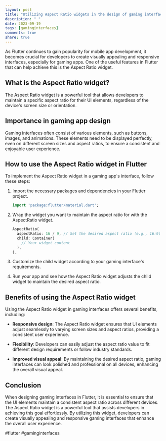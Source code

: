 ```yaml
---
layout: post
title: "Utilizing Aspect Ratio widgets in the design of gaming interfaces in Flutter"
description: " "
date: 2023-09-19
tags: [gaminginterfaces]
comments: true
share: true
---
```


As Flutter continues to gain popularity for mobile app development, it becomes crucial for developers to create visually appealing and responsive interfaces, especially for gaming apps. One of the useful features in Flutter that can help achieve this is the Aspect Ratio widget.

## What is the Aspect Ratio widget?

The Aspect Ratio widget is a powerful tool that allows developers to maintain a specific aspect ratio for their UI elements, regardless of the device's screen size or orientation.

## Importance in gaming app design

Gaming interfaces often consist of various elements, such as buttons, images, and animations. These elements need to be displayed perfectly, even on different screen sizes and aspect ratios, to ensure a consistent and enjoyable user experience.

## How to use the Aspect Ratio widget in Flutter

To implement the Aspect Ratio widget in a gaming app's interface, follow these steps:

1. Import the necessary packages and dependencies in your Flutter project.

   ```dart
   import 'package:flutter/material.dart';
   ```

2. Wrap the widget you want to maintain the aspect ratio for with the AspectRatio widget.

   ```dart
   AspectRatio(
     aspectRatio: 16 / 9, // Set the desired aspect ratio (e.g., 16:9)
     child: Container(
       // Your widget content
     ),
   ),
   ```

3. Customize the child widget according to your gaming interface's requirements.

4. Run your app and see how the Aspect Ratio widget adjusts the child widget to maintain the desired aspect ratio.

## Benefits of using the Aspect Ratio widget

Using the Aspect Ratio widget in gaming interfaces offers several benefits, including:

- **Responsive design**: The Aspect Ratio widget ensures that UI elements adjust seamlessly to varying screen sizes and aspect ratios, providing a consistent user experience.

- **Flexibility**: Developers can easily adjust the aspect ratio value to fit different design requirements or follow industry standards.

- **Improved visual appeal**: By maintaining the desired aspect ratio, gaming interfaces can look polished and professional on all devices, enhancing the overall visual appeal.

## Conclusion

When designing gaming interfaces in Flutter, it is essential to ensure that the UI elements maintain a consistent aspect ratio across different devices. The Aspect Ratio widget is a powerful tool that assists developers in achieving this goal effortlessly. By utilizing this widget, developers can create visually appealing and responsive gaming interfaces that enhance the overall user experience.

#flutter #gaminginterfaces